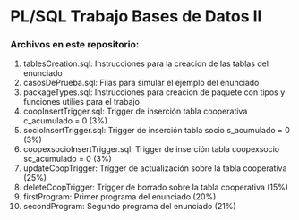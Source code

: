 # PL/SQL Trabajo Bases de Datos II

### Archivos en este repositorio:

1. tablesCreation.sql: Instrucciones para la creacion de las tablas del enunciado
2. casosDePrueba.sql: Filas para simular el ejemplo del enunciado
3. packageTypes.sql: Instrucciones para creacion de paquete con tipos y funciones utilies para el trabajo
4. coopInsertTrigger.sql: Trigger de inserción tabla cooperativa c_acumulado = 0 (3%)
5. socioInsertTrigger.sql: Trigger de inserción tabla socio s_acumulado = 0 (3%)
6. coopexsocioInsertTrigger.sql: Trigger de inserción tabla coopexsocio sc_acumulado = 0 (3%)
7. updateCoopTrigger: Trigger de actualización sobre la tabla cooperativa (25%)
8. deleteCoopTrigger: Trigger de borrado sobre la tabla cooperativa (15%)
9. firstProgram: Primer programa del enunciado (20%)
10. secondProgram: Segundo programa del enunciado (21%)
